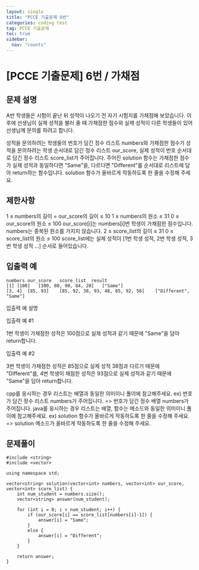 ```yaml
---
layout: single
title: "PCCE 기출문제 6번"
categories: coding test
tag: PCCE 기출문제
toc: true
sidebar:
  nav: "counts"
---
```


# [PCCE 기출문제] 6번 / 가채점

## 문제 설명

A반 학생들은 시험이 끝난 뒤 성적이 나오기 전 자기 시험지를 가채점해 보았습니다. 이후에 선생님이 실제 성적을 불러 줄 때 가채점한 점수와 실제 성적이 다른 학생들이 있어 선생님께 문의를 하려고 합니다.

성적을 문의하려는 학생들의 번호가 담긴 정수 리스트 numbers와 가채점한 점수가 성적을 문의하려는 학생 순서대로 담긴 정수 리스트 our_score, 실제 성적이 번호 순서대로 담긴 정수 리스트 score_list가 주어집니다. 주어진 solution 함수는 가채점한 점수가 실제 성적과 동일하다면 "Same"을, 다르다면 "Different"를 순서대로 리스트에 담아 return하는 함수입니다. solution 함수가 올바르게 작동하도록 한 줄을 수정해 주세요.

## 제한사항

1 ≤ numbers의 길이 = our_score의 길이 ≤ 10
1 ≤ numbers의 원소 ≤ 31
0 ≤ our_score의 원소 ≤ 100
our_score[i]는 numbers[i]번 학생이 가채점한 점수입니다.
numbers는 중복된 원소를 가지지 않습니다.
2 ≤ score_list의 길이 ≤ 31
0 ≤ score_list의 원소 ≤ 100
score_list에는 실제 성적이 [1번 학생 성적, 2번 학생 성적, 3번 학생 성적 …] 순서로 들어있습니다.

## 입출력 예

```
numbers	our_score	score_list	result
[1]	[100]	[100, 80, 90, 84, 20]	["Same"]
[3, 4]	[85, 93]	[85, 92, 38, 93, 48, 85, 92, 56]	["Different", "Same"]
```

입출력 예 설명

입출력 예 #1

1번 학생이 가채점한 성적은 100점으로 실제 성적과 같기 때문에 "Same"을 담아 return합니다.

입출력 예 #2

3번 학생이 가채점한 성적은 85점으로 실제 성적 38점과 다르기 때문에 "Different"를, 4번 학생이
채점한 성적은 93점으로 실제 성적과 같기 때문에 "Same"을 담아 return합니다.

cpp를 응시하는 경우 리스트는 배열과 동일한 의미이니 풀이에 참고해주세요.
ex) 번호가 담긴 정수 리스트 numbers가 주어집니다. => 번호가 담긴 정수 배열 numbers가 주어집니다.
java를 응시하는 경우 리스트는 배열, 함수는 메소드와 동일한 의미이니 풀이에 참고해주세요.
ex) solution 함수가 올바르게 작동하도록 한 줄을 수정해 주세요. => solution 메소드가 올바르게 작동하도록 한 줄을 수정해 주세요.

## 문제풀이

```
#include <string>
#include <vector>

using namespace std;

vector<string> solution(vector<int> numbers, vector<int> our_score, vector<int> score_list) {
    int num_student = numbers.size();
    vector<string> answer(num_student);

    for (int i = 0; i < num_student; i++) {
        if (our_score[i] == score_list[numbers[i]-1]) {
            answer[i] = "Same";
        }
        else {
            answer[i] = "Different";
        }
    }

    return answer;
}

```
